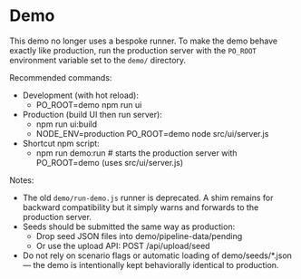 # Demo

This demo no longer uses a bespoke runner. To make the demo behave exactly like production, run the production server with the `PO_ROOT` environment variable set to the `demo/` directory.

Recommended commands:

- Development (with hot reload):
  - PO_ROOT=demo npm run ui
- Production (build UI then run server):
  - npm run ui:build
  - NODE_ENV=production PO_ROOT=demo node src/ui/server.js
- Shortcut npm script:
  - npm run demo:run # starts the production server with PO_ROOT=demo (uses src/ui/server.js)

Notes:

- The old `demo/run-demo.js` runner is deprecated. A shim remains for backward compatibility but it simply warns and forwards to the production server.
- Seeds should be submitted the same way as production:
  - Drop seed JSON files into demo/pipeline-data/pending
  - Or use the upload API: POST /api/upload/seed
- Do not rely on scenario flags or automatic loading of demo/seeds/\*.json — the demo is intentionally kept behaviorally identical to production.

